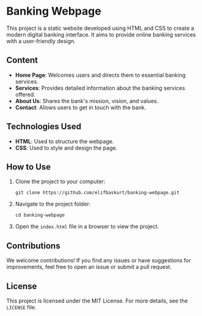 
# Banking Webpage

This project is a static website developed using HTML and CSS to create a modern digital banking interface. It aims to provide online banking services with a user-friendly design.

## Content

- **Home Page**: Welcomes users and directs them to essential banking services.
- **Services**: Provides detailed information about the banking services offered.
- **About Us**: Shares the bank's mission, vision, and values.
- **Contact**: Allows users to get in touch with the bank.

## Technologies Used

- **HTML**: Used to structure the webpage.
- **CSS**: Used to style and design the page.

## How to Use

1. Clone the project to your computer:
   ```
   git clone https://github.com/elifbaskurt/banking-webpage.git
   ```
2. Navigate to the project folder:
   ```
   cd banking-webpage
   ```
3. Open the `index.html` file in a browser to view the project.

## Contributions

We welcome contributions! If you find any issues or have suggestions for improvements, feel free to open an issue or submit a pull request.

## License

This project is licensed under the MIT License. For more details, see the `LICENSE` file.
```
